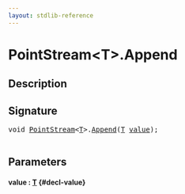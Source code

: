 ```yaml
---
layout: stdlib-reference
---
```


# PointStream\<T\>\.Append

## Description





## Signature 

<pre>
void <a href="/stdlib-reference/types/PointStream/index" class="code_type">PointStream</a>&lt;<a href="/stdlib-reference/types/PointStream/index#typeparam-T" class="code_type">T</a>&gt;.<a href="/stdlib-reference/types/PointStream/Append">Append</a>(<a href="/stdlib-reference/types/PointStream/index#typeparam-T" class="code_type">T</a> <a href="/stdlib-reference/types/PointStream/Append#decl-value" class="code_param">value</a>);

</pre>

## Parameters

#### value  : [T](/stdlib-reference/types/PointStream/index#typeparam-T) {#decl-value}

